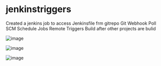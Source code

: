 # jenkinstriggers
 Created a jenkins job to access Jenkinsfile frm gitrepo
 Git Webhook
 Poll SCM
 Schedule Jobs
Remote Triggers
 Build after other projects are bulid

![image](https://github.com/MuddamPoojithaa/jenkinstriggers/assets/127126687/34533f64-b6f6-4379-acc6-cf3207a06bac)

![image](https://github.com/MuddamPoojithaa/jenkinstriggers/assets/127126687/28035f88-05c9-4ea7-997d-a35d6c2716b5)

![image](https://github.com/MuddamPoojithaa/jenkinstriggers/assets/127126687/ae39c043-556a-46d3-b665-d8ddbe9d45be)








